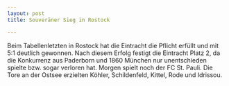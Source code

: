 ```yaml
---
layout: post
title: Souveräner Sieg in Rostock

---
```


Beim Tabellenletzten in Rostock hat die Eintracht die Pflicht erfüllt und mit 5:1 deutlich gewonnen. Nach diesem Erfolg festigt die Eintracht Platz 2, da die Konkurrenz aus Paderborn und 1860 München nur unentschieden spielte bzw. sogar verloren hat. Morgen spielt noch der FC St. Pauli. Die Tore an der Ostsee erzielten Köhler, Schildenfeld, Kittel, Rode und Idrissou.


